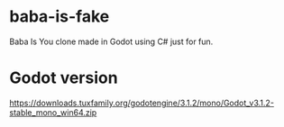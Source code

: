 # baba-is-fake
Baba Is You clone made in Godot using C# just for fun.

# Godot version
https://downloads.tuxfamily.org/godotengine/3.1.2/mono/Godot_v3.1.2-stable_mono_win64.zip
